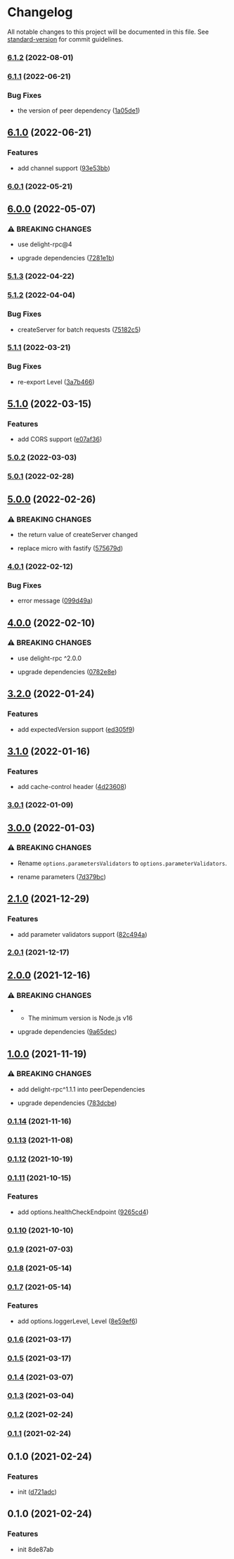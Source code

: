 # Changelog

All notable changes to this project will be documented in this file. See [standard-version](https://github.com/conventional-changelog/standard-version) for commit guidelines.

### [6.1.2](https://github.com/delight-rpc/http-server/compare/v6.1.1...v6.1.2) (2022-08-01)

### [6.1.1](https://github.com/delight-rpc/http-server/compare/v6.1.0...v6.1.1) (2022-06-21)


### Bug Fixes

* the version of peer dependency ([1a05de1](https://github.com/delight-rpc/http-server/commit/1a05de1f919a198f6760dc652b01e71c9ea08608))

## [6.1.0](https://github.com/delight-rpc/http-server/compare/v6.0.1...v6.1.0) (2022-06-21)


### Features

* add channel support ([93e53bb](https://github.com/delight-rpc/http-server/commit/93e53bb79f105fe3d10eb34dcadafc79eb81de99))

### [6.0.1](https://github.com/delight-rpc/http-server/compare/v6.0.0...v6.0.1) (2022-05-21)

## [6.0.0](https://github.com/delight-rpc/http-server/compare/v5.1.3...v6.0.0) (2022-05-07)


### ⚠ BREAKING CHANGES

* use delight-rpc@4

* upgrade dependencies ([7281e1b](https://github.com/delight-rpc/http-server/commit/7281e1b5d8ada0253ab28ac4a2764232f8241fed))

### [5.1.3](https://github.com/delight-rpc/http-server/compare/v5.1.2...v5.1.3) (2022-04-22)

### [5.1.2](https://github.com/delight-rpc/http-server/compare/v5.1.1...v5.1.2) (2022-04-04)


### Bug Fixes

* createServer for batch requests ([75182c5](https://github.com/delight-rpc/http-server/commit/75182c567ac569727c75dbf60856c670f7d763c4))

### [5.1.1](https://github.com/delight-rpc/http-server/compare/v5.1.0...v5.1.1) (2022-03-21)


### Bug Fixes

* re-export Level ([3a7b466](https://github.com/delight-rpc/http-server/commit/3a7b46627097062850b1da6be7dba59744dbc9a5))

## [5.1.0](https://github.com/delight-rpc/http-server/compare/v5.0.2...v5.1.0) (2022-03-15)


### Features

* add CORS support ([e07af36](https://github.com/delight-rpc/http-server/commit/e07af36fa0831937928208ff36260a1c2067b797))

### [5.0.2](https://github.com/delight-rpc/http-server/compare/v5.0.1...v5.0.2) (2022-03-03)

### [5.0.1](https://github.com/delight-rpc/http-server/compare/v5.0.0...v5.0.1) (2022-02-28)

## [5.0.0](https://github.com/delight-rpc/http-server/compare/v4.0.1...v5.0.0) (2022-02-26)


### ⚠ BREAKING CHANGES

* the return value of createServer changed

* replace micro with fastify ([575679d](https://github.com/delight-rpc/http-server/commit/575679dd49239de1ef858a316971d915d2b21717))

### [4.0.1](https://github.com/delight-rpc/http-server/compare/v4.0.0...v4.0.1) (2022-02-12)


### Bug Fixes

* error message ([099d49a](https://github.com/delight-rpc/http-server/commit/099d49a4cbd108bd25fcdb027e5524422fdb0f17))

## [4.0.0](https://github.com/delight-rpc/http-server/compare/v3.2.0...v4.0.0) (2022-02-10)


### ⚠ BREAKING CHANGES

* use delight-rpc ^2.0.0

* upgrade dependencies ([0782e8e](https://github.com/delight-rpc/http-server/commit/0782e8eb0ec785c73dd9c0108b2ec0740f9b1fcb))

## [3.2.0](https://github.com/delight-rpc/http-server/compare/v3.1.0...v3.2.0) (2022-01-24)


### Features

* add expectedVersion support ([ed305f9](https://github.com/delight-rpc/http-server/commit/ed305f9543c12ae298da4a6fd616da91609a91da))

## [3.1.0](https://github.com/delight-rpc/http-server/compare/v3.0.1...v3.1.0) (2022-01-16)


### Features

* add cache-control header ([4d23608](https://github.com/delight-rpc/http-server/commit/4d23608be73405f90adffc6cfbe09e324911798d))

### [3.0.1](https://github.com/delight-rpc/http-server/compare/v3.0.0...v3.0.1) (2022-01-09)

## [3.0.0](https://github.com/delight-rpc/http-server/compare/v2.1.0...v3.0.0) (2022-01-03)


### ⚠ BREAKING CHANGES

* Rename `options.parametersValidators` to `options.parameterValidators`.

* rename parameters ([7d379bc](https://github.com/delight-rpc/http-server/commit/7d379bc8e633f09a3a1d0e0acefa4770d7fb769b))

## [2.1.0](https://github.com/delight-rpc/http-server/compare/v2.0.1...v2.1.0) (2021-12-29)


### Features

* add parameter validators support ([82c494a](https://github.com/delight-rpc/http-server/commit/82c494a07a7ea83dacae3bcedb11eadca9ebdeec))

### [2.0.1](https://github.com/delight-rpc/http-server/compare/v2.0.0...v2.0.1) (2021-12-17)

## [2.0.0](https://github.com/delight-rpc/http-server/compare/v1.0.0...v2.0.0) (2021-12-16)


### ⚠ BREAKING CHANGES

* - The minimum version is Node.js v16

* upgrade dependencies ([9a65dec](https://github.com/delight-rpc/http-server/commit/9a65dec9c81eb1224dc516666611061383a6627a))

## [1.0.0](https://github.com/delight-rpc/http-server/compare/v0.1.14...v1.0.0) (2021-11-19)


### ⚠ BREAKING CHANGES

* add delight-rpc^1.1.1 into peerDependencies

* upgrade dependencies ([783dcbe](https://github.com/delight-rpc/http-server/commit/783dcbeee12e7ffd2769022dd244ae3c6e6772c7))

### [0.1.14](https://github.com/delight-rpc/http-server/compare/v0.1.13...v0.1.14) (2021-11-16)

### [0.1.13](https://github.com/delight-rpc/http-server/compare/v0.1.12...v0.1.13) (2021-11-08)

### [0.1.12](https://github.com/delight-rpc/http-server/compare/v0.1.11...v0.1.12) (2021-10-19)

### [0.1.11](https://github.com/delight-rpc/http-server/compare/v0.1.10...v0.1.11) (2021-10-15)


### Features

* add options.healthCheckEndpoint ([9265cd4](https://github.com/delight-rpc/http-server/commit/9265cd46fcad4f60b80e8a0d3fc12e56a85b0495))

### [0.1.10](https://github.com/delight-rpc/http-server/compare/v0.1.9...v0.1.10) (2021-10-10)

### [0.1.9](https://github.com/delight-rpc/http-server/compare/v0.1.8...v0.1.9) (2021-07-03)

### [0.1.8](https://github.com/delight-rpc/http-server/compare/v0.1.7...v0.1.8) (2021-05-14)

### [0.1.7](https://github.com/delight-rpc/http-server/compare/v0.1.6...v0.1.7) (2021-05-14)


### Features

* add options.loggerLevel, Level ([8e59ef6](https://github.com/delight-rpc/http-server/commit/8e59ef650ab0f5ea355df319694a617c3b68d4fb))

### [0.1.6](https://github.com/delight-rpc/http-server/compare/v0.1.5...v0.1.6) (2021-03-17)

### [0.1.5](https://github.com/delight-rpc/http-server/compare/v0.1.4...v0.1.5) (2021-03-17)

### [0.1.4](https://github.com/delight-rpc/http-server/compare/v0.1.3...v0.1.4) (2021-03-07)

### [0.1.3](https://github.com/delight-rpc/http-server/compare/v0.1.2...v0.1.3) (2021-03-04)

### [0.1.2](https://github.com/delight-rpc/http-server/compare/v0.1.1...v0.1.2) (2021-02-24)

### [0.1.1](https://github.com/delight-rpc/http-server/compare/v0.1.0...v0.1.1) (2021-02-24)

## 0.1.0 (2021-02-24)


### Features

* init ([d721adc](https://github.com/delight-rpc/http-server/commit/d721adced07956fe74b7b8b3d0e33220c0f86856))

## 0.1.0 (2021-02-24)


### Features

* init 8de87ab
